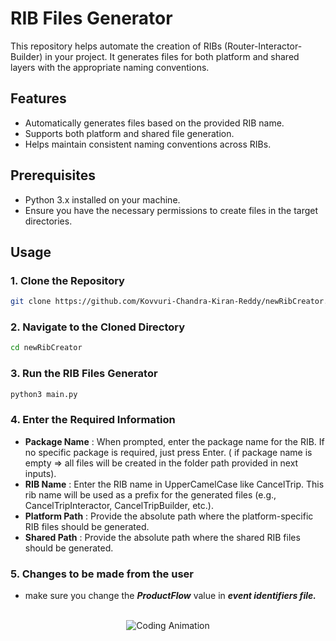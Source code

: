 # RIB Files Generator

This repository helps automate the creation of RIBs (Router-Interactor-Builder) in your project. It generates files for both platform and shared layers with the appropriate naming conventions.

## Features

- Automatically generates files based on the provided RIB name.
- Supports both platform and shared file generation.
- Helps maintain consistent naming conventions across RIBs.

## Prerequisites

- Python 3.x installed on your machine.
- Ensure you have the necessary permissions to create files in the target directories.

## Usage

### 1. Clone the Repository

```bash
git clone https://github.com/Kovvuri-Chandra-Kiran-Reddy/newRibCreator.git
```

### 2. Navigate to the Cloned Directory
```bash
cd newRibCreator
```

### 3. Run the RIB Files Generator
```bash
python3 main.py
```

### 4. Enter the Required Information
- **Package Name** : When prompted, enter the package name for the RIB. If no specific package is required, just press Enter. ( if package name is empty => all files will be created in the folder path provided in next inputs).
- **RIB Name** : Enter the RIB name in UpperCamelCase like CancelTrip. This rib name will be used as a prefix for the generated files (e.g., CancelTripInteractor, CancelTripBuilder, etc.).
- **Platform Path** : Provide the absolute path where the platform-specific RIB files should be generated.
- **Shared Path** : Provide the absolute path where the shared RIB files should be generated.

### 5. Changes to be made from the user
- make sure you change the ***ProductFlow*** value in ***event identifiers file.***

<br/>
<div align="center"> <img src="https://media.giphy.com/media/v1.Y2lkPTc5MGI3NjExNmJtbWExMXJiaGc1amJteXZ5YW1iOGM2Y3FjOHpyNWFpaWFpcWFiZyZlcD12MV9naWZzX3NlYXJjaCZjdD1n/3bu85lsWhBTlWcOMN6/giphy.gif" alt="Coding Animation"> </div>

